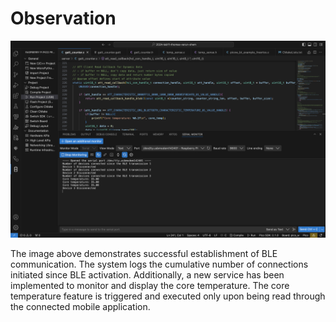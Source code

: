 # Observation

![BLE Output](https://github.com/uofu-emb/2024-lab11-thomas-varun-shem/blob/dev/Images/BLE_Communication.png)

The image above demonstrates successful establishment of BLE communication. The system logs the cumulative number of connections initiated since BLE activation. Additionally, a new service has been implemented to monitor and display the core temperature. The core temperature feature is triggered and executed only upon being read through the connected mobile application.